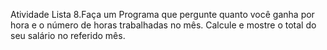 Atividade Lista
8.Faça um Programa que pergunte quanto você ganha por hora e o número de horas trabalhadas no mês. Calcule e mostre o total do seu salário no referido mês.